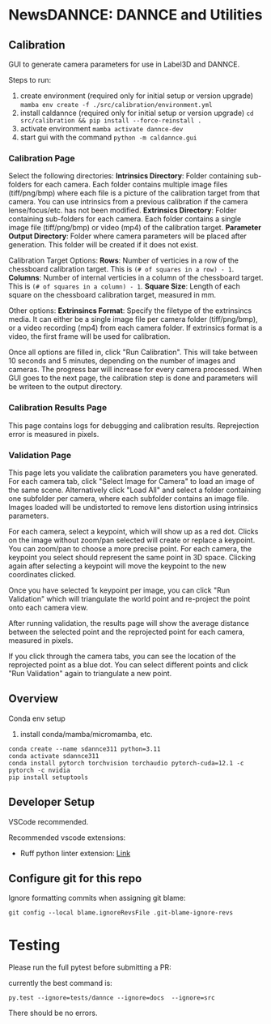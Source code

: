 # NewsDANNCE: DANNCE and Utilities

## Calibration

GUI to generate camera parameters for use in Label3D and DANNCE.

Steps to run:

1. create environment (required only for initial setup or version upgrade)
    `mamba env create -f ./src/calibration/environment.yml`
2. install caldannce (required only for initial setup or version upgrade)
    `cd src/calibration && pip install --force-reinstall .`
3. activate environment
    `mamba activate dannce-dev`
4. start gui with the command 
    `python -m caldannce.gui`

### Calibration Page

Select the following directories:
**Intrinsics Directory**: Folder containing sub-folders for each camera. Each folder contains multiple image files (tiff/png/bmp) where each file is a picture of the calibration target from that camera. You can use intrinsics from a previous calibration if the camera lense/focus/etc. has not been modified.
**Extrinsics Directory**: Folder containing sub-folders for each camera. Each folder contains a single image file (tiff/png/bmp) or video (mp4) of the calibration target.
**Parameter Output Directory**: Folder where camera parameters will be placed after generation. This folder will be created if it does not exist.

Calibration Target Options:
**Rows**: Number of verticies in a row of the chessboard calibration target. This is `(# of squares in a row) - 1`.
**Columns**: Number of internal verticies in a column of the chessboard target. This is `(# of squares in a column) - 1`.
**Square Size**: Length of each square on the chessboard calibration target, measured in mm.

Other options:
**Extrinsincs Format**: Specify the filetype of the extrinsincs media. It can either be a single image file per camera folder (tiff/png/bmp), or a video recording (mp4) from each camera folder. If extrinsics format is a video, the first frame will be used for calibration.

Once all options are filled in, click "Run Calibration". This will take between 10 seconds and 5 minutes, depending on the number of images and cameras. The progress bar will increase for every camera processed. When GUI goes to the next page, the calibration step is done and parameters will be writeen to the output directory.

### Calibration Results Page

This page contains logs for debugging and calibration results. Reprejection error is measured in pixels.

### Validation Page

This page lets you validate the calibration parameters you have generated. For each camera tab, click "Select Image for Camera" to load an image of the same scene. Alternatively click "Load All" and select a folder containing one subfolder per camera, where each subfolder contains an image file. Images loaded will be undistorted to remove lens distortion using intrinsics parameters.

For each camera, select a keypoint, which will show up as a red dot. Clicks on the image without zoom/pan selected will create or replace a keypoint. You can zoom/pan to choose a more precise point. For each camera, the keypoint you select should represent the same point in 3D space. Clicking again after selecting a keypoint will move the keypoint to the new coordinates clicked.

Once you have selected 1x keypoint per image, you can click "Run Validation" which will triangulate the world point and re-project the point onto each camera view. 

After running validation, the results page will show the average distance between the selected point and the reprojected point for each camera, measured in pixels.

If you click through the camera tabs, you can see the location of the reprojected point as a blue dot. You can select different points and click "Run Validation" again to triangulate a new point.


## Overview

Conda env setup

1. install conda/mamba/micromamba, etc.

```
conda create --name sdannce311 python=3.11
conda activate sdannce311
conda install pytorch torchvision torchaudio pytorch-cuda=12.1 -c pytorch -c nvidia
pip install setuptools

```

## Developer Setup

VSCode recommended.

Recommended vscode extensions:
* Ruff python linter extension: [Link](https://marketplace.visualstudio.com/items?itemName=charliermarsh.ruff)



## Configure git for this repo

Ignore formatting commits when assigning git blame:

`git config --local blame.ignoreRevsFile .git-blame-ignore-revs`

# Testing

Please run the full pytest before submitting a PR:

currently the best command is:

```
py.test --ignore=tests/dannce --ignore=docs  --ignore=src
```

There should be no errors.
